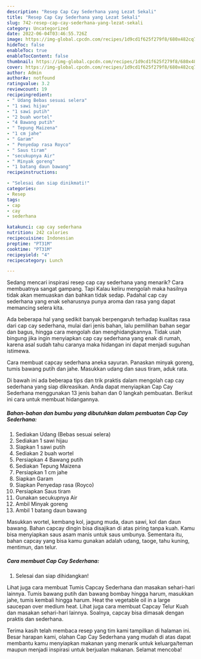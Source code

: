 ```yaml
---
description: "Resep Cap Cay Sederhana yang Lezat Sekali"
title: "Resep Cap Cay Sederhana yang Lezat Sekali"
slug: 742-resep-cap-cay-sederhana-yang-lezat-sekali
category: Uncategorized
date: 2022-06-04T03:46:55.726Z
image: https://img-global.cpcdn.com/recipes/1d9cd1f625f279f8/680x482cq70/cap-cay-sederhana-foto-resep-utama.jpg
hideToc: false
enableToc: true
enableTocContent: false
thumbnail: https://img-global.cpcdn.com/recipes/1d9cd1f625f279f8/680x482cq70/cap-cay-sederhana-foto-resep-utama.jpg
cover: https://img-global.cpcdn.com/recipes/1d9cd1f625f279f8/680x482cq70/cap-cay-sederhana-foto-resep-utama.jpg
author: Admin
authorAv: notfound
ratingvalue: 3.2
reviewcount: 19
recipeingredient:
- " Udang Bebas sesuai selera"
- "1 sawi hijau"
- "1 sawi putih"
- "2 buah wortel"
- "4 Bawang putih"
- " Tepung Maizena"
- "1 cm jahe"
- " Garam"
- " Penyedap rasa Royco"
- " Saus tiram"
- "secukupnya Air"
- " Minyak goreng"
- "1 batang daun bawang"
recipeinstructions:

- "Selesai dan siap dinikmati!"
categories:
- Resep
tags:
- cap
- cay
- sederhana

katakunci: cap cay sederhana 
nutrition: 242 calories
recipecuisine: Indonesian
preptime: "PT31M"
cooktime: "PT31M"
recipeyield: "4"
recipecategory: Lunch

---
```



Sedang mencari inspirasi resep cap cay sederhana yang menarik? Cara membuatnya sangat gampang. Tapi Kalau keliru mengolah maka hasilnya tidak akan memuaskan dan bahkan tidak sedap. Padahal cap cay sederhana yang enak seharusnya punya aroma dan rasa yang dapat memancing selera kita.


Ada beberapa hal yang sedikit banyak berpengaruh terhadap kualitas rasa dari cap cay sederhana, mulai dari jenis bahan, lalu pemilihan bahan segar dan bagus, hingga cara mengolah dan menghidangkannya. Tidak usah bingung jika ingin menyiapkan cap cay sederhana yang enak di rumah, karena asal sudah tahu caranya maka hidangan ini dapat menjadi suguhan istimewa.

Cara membuat capcay sederhana aneka sayuran. Panaskan minyak goreng, tumis bawang putih dan jahe. Masukkan udang dan saus tiram, aduk rata.


Di bawah ini ada beberapa tips dan trik praktis dalam mengolah cap cay sederhana yang siap dikreasikan. Anda dapat menyiapkan Cap Cay Sederhana menggunakan 13 jenis bahan dan 0 langkah pembuatan. Berikut ini cara untuk membuat hidangannya.

<!--inarticleads1-->

##### Bahan-bahan dan bumbu yang dibutuhkan dalam pembuatan Cap Cay Sederhana:

1. Sediakan  Udang (Bebas sesuai selera)
1. Sediakan 1 sawi hijau
1. Siapkan 1 sawi putih
1. Sediakan 2 buah wortel
1. Persiapkan 4 Bawang putih
1. Sediakan  Tepung Maizena
1. Persiapkan 1 cm jahe
1. Siapkan  Garam
1. Siapkan  Penyedap rasa (Royco)
1. Persiapkan  Saus tiram
1. Gunakan secukupnya Air
1. Ambil  Minyak goreng
1. Ambil 1 batang daun bawang


Masukkan wortel, kembang kol, jagung muda, daun sawi, kol dan daun bawang. Bahan capcay dingin bisa disajikan di atas piring tanpa kuah. Kamu bisa menyiapkan saus asam manis untuk saus umbunya. Sementara itu, bahan capcay yang bisa kamu gunakan adalah udang, taoge, tahu kuning, mentimun, dan telur. 

<!--inarticleads2-->

##### Cara membuat Cap Cay Sederhana:


1. Selesai dan siap dihidangkan!

Lihat juga cara membuat Tumis Capcay Sederhana dan masakan sehari-hari lainnya. Tumis bawang putih dan bawang bombay hingga harum, masukkan jahe, tumis kembali hingga harum. Heat the vegetable oil in a large saucepan over medium heat. Lihat juga cara membuat Capcay Telur Kuah dan masakan sehari-hari lainnya. Soalnya, capcay bisa dimasak dengan praktis dan sederhana. 

Terima kasih telah membaca resep yang tim kami tampilkan di halaman ini. Besar harapan kami, olahan Cap Cay Sederhana yang mudah di atas dapat membantu kamu menyiapkan makanan yang menarik untuk keluarga/teman maupun menjadi inspirasi untuk berjualan makanan. Selamat mencoba!
